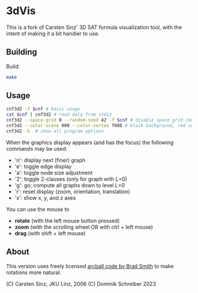 
# 3dVis

This is a fork of Carsten Sinz' 3D SAT formula visualization tool, with the intent of making it a bit handier to use.

## Building

Build:
```bash
make
```

## Usage

```bash
cnf3d2 -f $cnf # basic usage
cat $cnf | cnf3d2 # read data from stdin
cnf3d2 --space-grid 0 --random-seed 42 -f $cnf # disable space grid (more expensive!), seed random initial layout
cnf3d2 --color-scene 000 --color-vertex f008 # black background, red semi-transparent vertices
cnf3d2 -h  # show all program options
```

When the graphics display appears (and has the focus)
the following commands may be used:

- 'n': display next (finer) graph
- 'e': toggle edge display
- 'a': toggle node size adjustment
- '2': toggle 2-clauses (only for graph with L=0)
- 'g': go; compute all graphs down to level L=0
- 'r': reset display (zoom, orientation, translation)
- 'x': show x, y, and z axes

You can use the mouse to
- **rotate** (with the left mouse button pressed)
- **zoom**   (with the scrolling wheel OR with ctrl + left mouse)
- **drag**   (with shift + left mouse)

## About

This version uses freely licensed [arcball code by Brad Smith](http://rainwarrior.ca/dragon/arcball.html) to make rotations more natural.

(C) Carsten Sinz, JKU Linz, 2006
(C) Dominik Schreiber 2023
